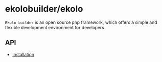 # ekolobuilder/ekolo

`Ekolo builder` is an open source php framework, which offers a simple and flexible development environment for developers

## API

* [Installation](https://github.com/ekolo-builder/ekolo/installation)
